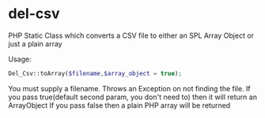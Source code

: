 del-csv
=======

PHP Static Class which converts a CSV file to either an SPL Array Object or just a plain array

Usage:
```php
Del_Csv::toArray($filename,$array_object = true);
```
You must supply a filename. Throws an Exception on not finding the file.
If you pass true(default second param, you don't need to) then it will return an ArrayObject
If you pass false then a plain PHP array will be returned
